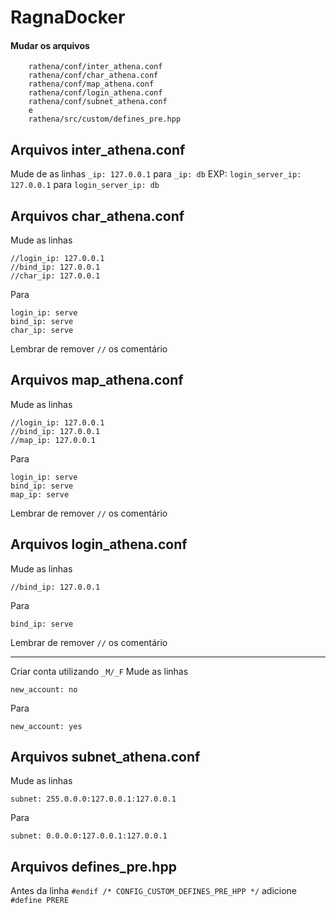 # RagnaDocker

#### Mudar os arquivos
````
    rathena/conf/inter_athena.conf
    rathena/conf/char_athena.conf  
    rathena/conf/map_athena.conf
    rathena/conf/login_athena.conf
    rathena/conf/subnet_athena.conf
    e
    rathena/src/custom/defines_pre.hpp
````
## Arquivos inter_athena.conf
Mude de as linhas ````_ip: 127.0.0.1```` para ````_ip: db````
EXP:
````login_server_ip: 127.0.0.1```` para  ````login_server_ip: db````
## Arquivos char_athena.conf
Mude as linhas
````
//login_ip: 127.0.0.1
//bind_ip: 127.0.0.1
//char_ip: 127.0.0.1
````
Para
````
login_ip: serve
bind_ip: serve
char_ip: serve
````
Lembrar de remover ````//```` os comentário
## Arquivos map_athena.conf
Mude as linhas
````
//login_ip: 127.0.0.1
//bind_ip: 127.0.0.1
//map_ip: 127.0.0.1
````
Para
````
login_ip: serve
bind_ip: serve
map_ip: serve
````
Lembrar de remover ````//```` os comentário
## Arquivos login_athena.conf
Mude as linhas
````
//bind_ip: 127.0.0.1
````
Para
````
bind_ip: serve
````
Lembrar de remover ````//```` os comentário
_____
Criar conta utilizando ````_M/_F````
Mude as linhas
````
new_account: no
````
Para
````
new_account: yes
````
## Arquivos subnet_athena.conf
Mude as linhas
````
subnet: 255.0.0.0:127.0.0.1:127.0.0.1
````
Para
````
subnet: 0.0.0.0:127.0.0.1:127.0.0.1
````
## Arquivos defines_pre.hpp
Antes da linha 
````#endif /* CONFIG_CUSTOM_DEFINES_PRE_HPP */````
adicione
````#define PRERE````